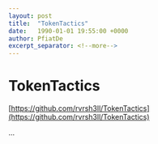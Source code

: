 ```yaml
---
layout: post
title:  "TokenTactics"
date:   1990-01-01 19:55:00 +0000
author: PfiatDe
excerpt_separator: <!--more-->
---
```


# TokenTactics

[https://github.com/rvrsh3ll/TokenTactics](https://github.com/rvrsh3ll/TokenTactics)

...
<!--more-->
